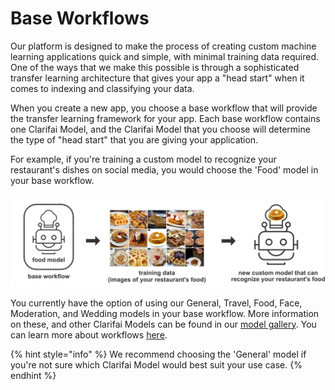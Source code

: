 # Base Workflows

Our platform is designed to make the process of creating custom machine learning applications quick and simple, with minimal training data required. One of the ways that we make this possible is through a sophisticated transfer learning architecture that gives your app a "head start" when it comes to indexing and classifying your data.

When you create a new app, you choose a base workflow that will provide the transfer learning framework for your app. Each base workflow contains one Clarifai Model, and the Clarifai Model that you choose will determine the type of "head start" that you are giving your application.

For example, if you're training a custom model to recognize your restaurant's dishes on social media, you would choose the 'Food' model in your base workflow.

![](../../.gitbook/assets/base_workflow%20%282%29%20%282%29%20%283%29%20%283%29%20%283%29%20%283%29%20%283%29%20%283%29.jpg)

You currently have the option of using our General, Travel, Food, Face, Moderation, and Wedding models in your base workflow. More information on these, and other Clarifai Models can be found in our [model gallery](https://www.clarifai.com/models). You can learn more about workflows [here](https://docs.clarifai.com/api-guide/workflows).

{% hint style="info" %}
We recommend choosing the 'General' model if you're not sure which Clarifai Model would best suit your use case.
{% endhint %}

